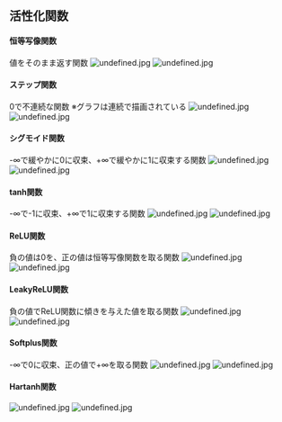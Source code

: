 ## 活性化関数
#### 恒等写像関数
値をそのまま返す関数
![undefined.jpg](https://s3.qrunch.io/0fca9bc2debba4917a091a98097b59fc.png)
![undefined.jpg](https://s3.qrunch.io/ec64c21239375dd40e9c8e192d74c6f0.png)

#### ステップ関数
0で不連続な関数
※グラフは連続で描画されている
![undefined.jpg](https://s3.qrunch.io/8e083984a81cda580771b43bd779977b.png)
![undefined.jpg](https://s3.qrunch.io/5ba1752b1f82eebc14ae64489418e7c5.png)

#### シグモイド関数
-∞で緩やかに0に収束、+∞で緩やかに1に収束する関数
![undefined.jpg](https://s3.qrunch.io/e78e12feeced9437f24d2418b9b9dd2e.png)
![undefined.jpg](https://s3.qrunch.io/d5ae038eb8fa3c2b5c1fdd8a6c48312b.png)

#### tanh関数
-∞で-1に収束、+∞で1に収束する関数
![undefined.jpg](https://s3.qrunch.io/1b981cfb486f99fbdbdeae1c735e8d5c.png)
![undefined.jpg](https://s3.qrunch.io/4ff21ad5702b28acc22a65141ef724ba.png)

#### ReLU関数
負の値は0を、正の値は恒等写像関数を取る関数
![undefined.jpg](https://s3.qrunch.io/7c76c261daaebcbf88dc2c4f3cc4b456.png)
![undefined.jpg](https://s3.qrunch.io/def3227ab304d1d4bbb6e6e961edf412.png)

#### LeakyReLU関数
負の値でReLU関数に傾きを与えた値を取る関数
![undefined.jpg](https://s3.qrunch.io/9bf9fa5ea7b64a141fc896f47612e871.png)
![undefined.jpg](https://s3.qrunch.io/aae8a5886808e4f2558580a97238ee23.png)

#### Softplus関数
-∞で0に収束、正の値で+∞を取る関数
![undefined.jpg](https://s3.qrunch.io/00856873e2812163d6436641afd331d8.png)
![undefined.jpg](https://s3.qrunch.io/479b8d23a8aaaece90167fd7e8ee6934.png)

#### Hartanh関数
![undefined.jpg](https://s3.qrunch.io/29fc524ba9fed2e6b38c4be206eb204c.png)
![undefined.jpg](https://s3.qrunch.io/123d2b46bda42f250708ef059e2126d8.png)
